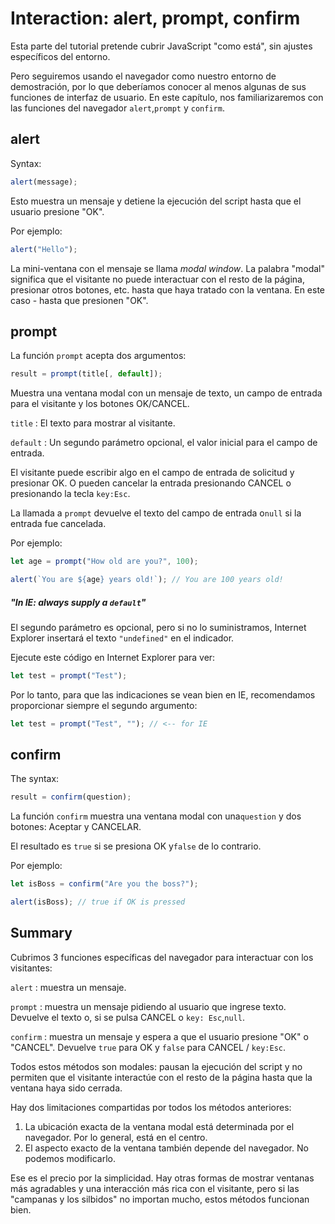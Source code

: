 # Interaction: alert, prompt, confirm

Esta parte del tutorial pretende cubrir JavaScript "como está", sin ajustes específicos del entorno.

Pero seguiremos usando el navegador como nuestro entorno de demostración, por lo que deberíamos conocer al menos algunas de sus funciones de interfaz de usuario. En este capítulo, nos familiarizaremos con las funciones del navegador `alert`,`prompt` y `confirm`.

## alert

Syntax:

```js
alert(message);
```

Esto muestra un mensaje y detiene la ejecución del script hasta que el usuario presione "OK".

Por ejemplo:

```js run
alert("Hello");
```

La mini-ventana con el mensaje se llama _modal window_. La palabra "modal" significa que el visitante no puede interactuar con el resto de la página, presionar otros botones, etc. hasta que haya tratado con la ventana. En este caso - hasta que presionen "OK".

## prompt

La función `prompt` acepta dos argumentos:

```js no-beautify
result = prompt(title[, default]);
```

Muestra una ventana modal con un mensaje de texto, un campo de entrada para el visitante y los botones OK/CANCEL.

`title`
: El texto para mostrar al visitante.

`default`
: Un segundo parámetro opcional, el valor inicial para el campo de entrada.

El visitante puede escribir algo en el campo de entrada de solicitud y presionar OK. O pueden cancelar la entrada presionando CANCEL o presionando la tecla `key:Esc`.

La llamada a `prompt` devuelve el texto del campo de entrada o`null` si la entrada fue cancelada.

Por ejemplo:

```js run
let age = prompt("How old are you?", 100);

alert(`You are ${age} years old!`); // You are 100 years old!
```

##### "In IE: always supply a `default`"

El segundo parámetro es opcional, pero si no lo suministramos, Internet Explorer insertará el texto `"undefined"` en el indicador.

Ejecute este código en Internet Explorer para ver:

```js run
let test = prompt("Test");
```

Por lo tanto, para que las indicaciones se vean bien en IE, recomendamos proporcionar siempre el segundo argumento:

```js run
let test = prompt("Test", ""); // <-- for IE
```

## confirm

The syntax:

```js
result = confirm(question);
```

La función `confirm` muestra una ventana modal con una`question` y dos botones: Aceptar y CANCELAR.

El resultado es `true` si se presiona OK y`false` de lo contrario.

Por ejemplo:

```js run
let isBoss = confirm("Are you the boss?");

alert(isBoss); // true if OK is pressed
```

## Summary

Cubrimos 3 funciones específicas del navegador para interactuar con los visitantes:

`alert`
: muestra un mensaje.

`prompt`
: muestra un mensaje pidiendo al usuario que ingrese texto. Devuelve el texto o, si se pulsa CANCEL o `key: Esc`,`null`.

`confirm`
: muestra un mensaje y espera a que el usuario presione "OK" o "CANCEL". Devuelve `true` para OK y `false` para CANCEL / `key:Esc`.

Todos estos métodos son modales: pausan la ejecución del script y no permiten que el visitante interactúe con el resto de la página hasta que la ventana haya sido cerrada.

Hay dos limitaciones compartidas por todos los métodos anteriores:

1. La ubicación exacta de la ventana modal está determinada por el navegador. Por lo general, está en el centro.
2. El aspecto exacto de la ventana también depende del navegador. No podemos modificarlo.

Ese es el precio por la simplicidad. Hay otras formas de mostrar ventanas más agradables y una interacción más rica con el visitante, pero si las "campanas y los silbidos" no importan mucho, estos métodos funcionan bien.
